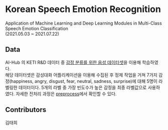 # Korean Speech Emotion Recognition
Application of Machine Learning and Deep Learning Modules in Multi-Class Speech Emotion Classification<br>
(2021.05.03 ~ 2021.07.22)

## Data
AI-Hub 의 KETI R&D 데이터 중 [감정 분류를 위한 음성 데이터셋](https://aihub.or.kr/opendata/keti-data/recognition-laguage/KETI-02-002)을 이용해 학습하였다.<br>
해당 데이터셋은 감성대화 어플리케이션을 이용해 수집된 후 정제 작업을 거쳐 7가지 감정(happiness, angry, disgust, fear, neutral, sadness, surprise)에 대해 5명이 라벨링한 데이터이다. 5개의 라벨 중 가장 빈도수가 높은 감정을 최종 라벨값으로 사용하였다. 자세한 전처리 과정은 [preprocess](./preprocess/README.md)에서 확인할 수 있다. 

## Contributors
김태희 